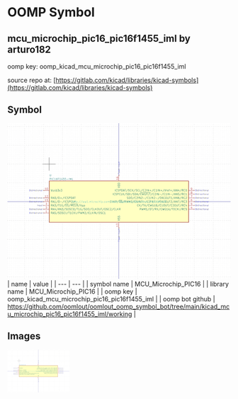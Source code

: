 # OOMP Symbol  
## mcu_microchip_pic16_pic16f1455_iml  by arturo182  
  
oomp key: oomp_kicad_mcu_microchip_pic16_pic16f1455_iml  
  
source repo at: [https://gitlab.com/kicad/libraries/kicad-symbols](https://gitlab.com/kicad/libraries/kicad-symbols)  
## Symbol  
  
[![working.png](working_600.png)](working.png)  
| name | value | 
| --- | --- | 
| symbol name | MCU_Microchip_PIC16 | 
| library name | MCU_Microchip_PIC16 | 
| oomp key | oomp_kicad_mcu_microchip_pic16_pic16f1455_iml | 
| oomp bot github | https://github.com/oomlout/oomlout_oomp_symbol_bot/tree/main/kicad_mcu_microchip_pic16_pic16f1455_iml/working | 
## Images  
  
[![working.png](working_140.png)](working.png)  
